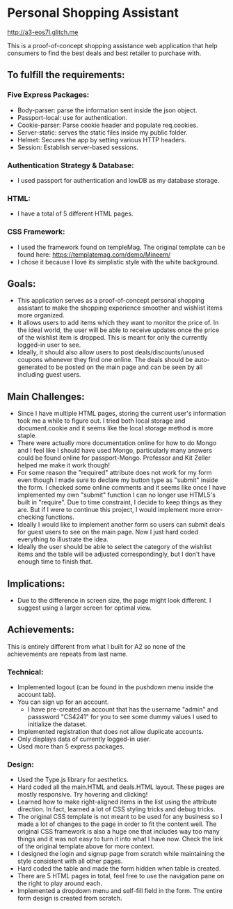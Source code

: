 Personal Shopping Assistant
===
http://a3-eos7l.glitch.me

This is a proof-of-concept shopping assistance web application that help consumers to find the best deals and best retailer to purchase with. 

To fulfill the requirements:
---
### Five Express Packages:
- Body-parser: parse the information sent inside the json object. 
- Passport-local: use for authentication. 
- Cookie-parser:  Parse cookie header and populate req.cookies.
- Server-static: serves the static files inside my public folder. 
- Helmet: Secures the app by setting various HTTP headers.
- Session: Establish server-based sessions.

### Authentication Strategy & Database: 

- I used passport for authentication and lowDB as my database storage. 

### HTML:

- I have a total of 5 different HTML pages. 

### CSS Framework:

- I used the framework found on templeMag. The original template can be found here: https://templatemag.com/demo/Mineem/
- I chose it because I love its simplistic style with the white background. 


Goals:
---
- This application serves as a proof-of-concept personal shopping assistant to make the shopping experience smoother and wishlist items more organized. 
- It allows users to add items which they want to monitor the price of. In the ideal world, the user will be able to receive updates once the price of the wishlist item is dropped. This is meant for only the currently logged-in user to see. 
- Ideally, it should also allow users to post deals/discounts/unused coupons whenever they find one online. The deals should be auto-generated to be posted on the main page and can be seen by all including guest users. 


Main Challenges:
---
- Since I have multiple HTML pages, storing the current user's information took me a while to figure out. I tried both local storage and document.cookie and it seems like the local storage method is more staple. 
- There were actually more documentation online for how to do Mongo and I feel like I should have used Mongo, particularly many answers could be found online for passport-Mongo. Professor and Kit Zeller helped me make it work though!
- For some reason the "required" attribute does not work for my form even though I made sure to declare my button type as "submit" inside the form. I checked some online comments and it seems like once I have implemented my own "submit" function I can no longer use HTML5's built in "require". Due to time constraint, I decide to keep things as they are. But if I were to continue this project, I would implement more error-checking functions. 
- Ideally I would like to implement another form so users can submit deals for guest users to see on the main page. Now I just hard coded everything to illustrate the idea.
- Ideally the user should be able to select the category of the wishlist items and the table will be adjusted correspondingly, but I don't have enough time to finish that.



Implications:
---
- Due to the difference in screen size, the page might look different. I suggest using a larger screen for optimal view. 


Achievements:
---
This is entirely different from what I built for A2 so none of the achievements are repeats from last name. 
### Technical:
- Implemented logout (can be found in the pushdown menu inside the account tab).
- You can sign up for an account.
    - I have pre-created an account that has the username "admin" and passsword "CS4241" for you to see some dummy values I used to initialize the dataset.
- Implemented registration that does not allow duplicate accounts. 
- Only displays data of currently logged-in user. 
- Used more than 5 express packages. 


    


### Design:
- Used the Type.js library for aesthetics. 
- Hard coded all the main.HTML and deals.HTML layout. These pages are mostly responsive. Try hovering and clicking!
- Learned how to make right-aligned items in the list using the attribute direction. In fact, learned a lot of CSS styling tricks and debug tricks. 
- The original CSS template is not meant to be used for any business so I made a lot of changes to the page in order to fit the content well. The original CSS framework is also a huge one that includes way too many things and it was not easy to turn it into what I have now. Check the link of the original template above for more context. 
- I designed the login and signup page from scratch while maintaining the style consistent with all other pages.  
- Hard coded the table and made the form hidden when table is created. 
- There are 5 HTML pages in total, feel free to use the navigation pane on the right to play around each. 
- Implemented a dropdown menu and self-fill field in the form. The entire form design is created from scratch. 

    


